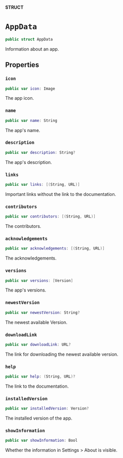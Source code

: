 **STRUCT**

# `AppData`

```swift
public struct AppData
```

Information about an app.

## Properties
### `icon`

```swift
public var icon: Image
```

The app icon.

### `name`

```swift
public var name: String
```

The app's name.

### `description`

```swift
public var description: String?
```

The app's description.

### `links`

```swift
public var links: [(String, URL)]
```

Important links without the link to the documentation.

### `contributors`

```swift
public var contributors: [(String, URL)]
```

The contributors.

### `acknowledgements`

```swift
public var acknowledgements: [(String, URL)]
```

The acknowledgements.

### `versions`

```swift
public var versions: [Version]
```

The app's versions.

### `newestVersion`

```swift
public var newestVersion: String?
```

The newest available Version.

### `downloadLink`

```swift
public var downloadLink: URL?
```

The link for downloading the newest available version.

### `help`

```swift
public var help: (String, URL)?
```

The link to the documentation.

### `installedVersion`

```swift
public var installedVersion: Version?
```

The installed version of the app.

### `showInformation`

```swift
public var showInformation: Bool
```

Whether the information in Settings > About is visible.
